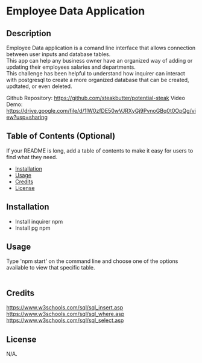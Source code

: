 # Employee Data Application

## Description

Employee Data application is a comand line interface that allows connection between user inputs and database tables. <br>
This app can help any business owner have an organized way of adding or updating their employees salaries and departments. <br>
This challenge has been helpful to understand how inquirer can interact with postgresql to create a more organized database that can be created, updtated, or even deleted. 

Github Repository: https://github.com/steakbutter/potential-steak
Video Demo: https://drive.google.com/file/d/1lW0zfDE50wVJRXyGj9PvnoGBq0t0OpQg/view?usp=sharing

## Table of Contents (Optional)

If your README is long, add a table of contents to make it easy for users to find what they need.

- [Installation](#installation)
- [Usage](#usage)
- [Credits](#credits)
- [License](#license)

## Installation

- Install inquirer npm
- Install pg npm

## Usage

Type 'npm start' on the command line and choose one of the options available to view that specific table. <br><br>


## Credits
https://www.w3schools.com/sql/sql_insert.asp
https://www.w3schools.com/sql/sql_where.asp
https://www.w3schools.com/sql/sql_select.asp

## License

N/A.
